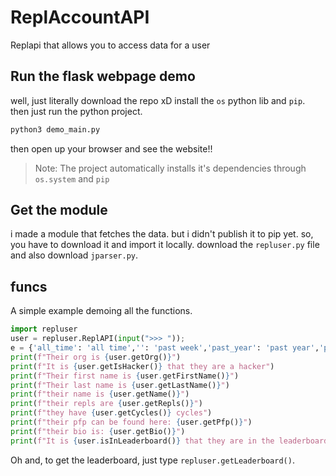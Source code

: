 # ReplAccountAPI
Replapi that allows you to access data for a user 
## Run the flask webpage demo
well, just literally download the repo xD
install the `os` python lib and `pip`.
then just run the python project.
```sh
python3 demo_main.py
```
then open up your browser and see the website!!
>Note: The project automatically installs it's dependencies through `os.system` and `pip`

## Get the module
i made a module that fetches the data.
but i didn't publish it to pip yet.
so, you have to download it and import it locally.
download the `repluser.py` file and also download `jparser.py`.

## funcs
A simple example demoing all the functions.
```py
import repluser
user = repluser.ReplAPI(input(">>> ")); 
e = {'all_time': 'all time','': 'past week','past_year': 'past year','past_30_days': 'past 30 days'}
print(f"Their org is {user.getOrg()}") 
print(f"It is {user.getIsHacker()} that they are a hacker")
print(f"Their first name is {user.getFirstName()}") 
print(f"Their last name is {user.getLastName()}") 
print(f"their name is {user.getName()}") 
print(f"their repls are {user.getRepls()}") 
print(f"they have {user.getCycles()} cycles") 
print(f"their pfp can be found here: {user.getPfp()}")
print(f"their bio is: {user.getBio()}")
print(f"It is {user.isInLeaderboard()} that they are in the leaderboard.")
```
Oh and, to get the leaderboard, just type `repluser.getLeaderboard()`.


